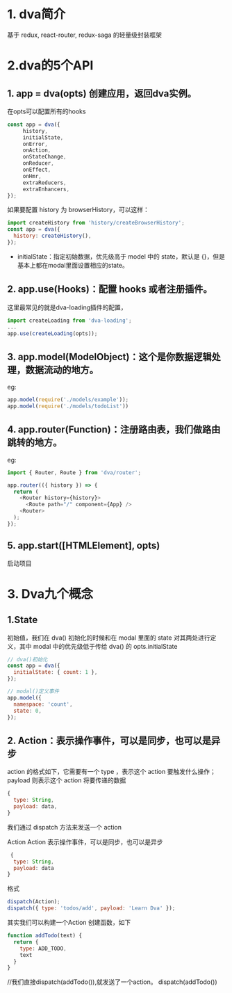 # 1. dva简介
基于 redux, react-router, redux-saga 的轻量级封装框架
# 2.dva的5个API
## 1. app = dva(opts)  创建应用，返回dva实例。
在opts可以配置所有的hooks
```js
const app = dva({
     history,
     initialState,
     onError,
     onAction,
     onStateChange,
     onReducer,
     onEffect,
     onHmr,
     extraReducers,
     extraEnhancers,
});
```
如果要配置 history 为 browserHistory，可以这样：
```js
import createHistory from 'history/createBrowserHistory';
const app = dva({
  history: createHistory(),
});
```
* initialState：指定初始数据，优先级高于 model 中的 state，默认是 {}，但是基本上都在modal里面设置相应的state。
## 2. app.use(Hooks)：配置 hooks 或者注册插件。
这里最常见的就是dva-loading插件的配置，
```js
import createLoading from 'dva-loading';
...
app.use(createLoading(opts));
```
## 3. app.model(ModelObject)：这个是你数据逻辑处理，数据流动的地方。
eg:
```js
app.model(require('./models/example'));
app.model(require('./models/todoList'))
```
## 4. app.router(Function)：注册路由表，我们做路由跳转的地方。
eg: 
```js
import { Router, Route } from 'dva/router';

app.router(({ history }) => {
  return (
    <Router history={history}>
      <Route path="/" component={App} />
    <Router>
  );
});
```
## 5. app.start([HTMLElement], opts)
启动项目
# 3. Dva九个概念
## 1.State
初始值，我们在 dva() 初始化的时候和在 modal 里面的 state 对其两处进行定义，其中 modal 中的优先级低于传给 dva() 的 opts.initialState
```js
// dva()初始化
const app = dva({
  initialState: { count: 1 },
});

// modal()定义事件
app.model({
  namespace: 'count',
  state: 0,
});
```
## 2. Action：表示操作事件，可以是同步，也可以是异步
action 的格式如下，它需要有一个 type ，表示这个 action 要触发什么操作；payload 则表示这个 action 将要传递的数据
```js
{
  type: String,
  payload: data,
}
```
我们通过 dispatch 方法来发送一个 action

Action
Action 表示操作事件，可以是同步，也可以是异步
```js
 {
  type: String,
  payload: data
}
```
格式
```js
dispatch(Action);
dispatch({ type: 'todos/add', payload: 'Learn Dva' });
```

其实我们可以构建一个Action 创建函数，如下
```js
function addTodo(text) {
  return {
    type: ADD_TODO,
    text
  }
}
```
//我们直接dispatch(addTodo()),就发送了一个action。
dispatch(addTodo())

